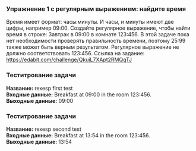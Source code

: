 ### Упражнение 1 с регулярным выражением: найдите время

Время имеет формат: часы:минуты. И часы, и минуты имеют две цифры, например 09:00.
Создайте регулярное выражение, чтобы найти время в строке: Завтрак в 09:00 в комнате 123:456.
В этой задаче пока нет необходимости проверять правильность времени, поэтому 25:99 также может быть верным результатом.
Регулярное выражение не должно соответствовать 123:456.
Ссылка на задание: https://edabit.com/challenge/QkuiL7XApt2RMQqTJ
### Теститрование задачи 

**Название:**
rexesp first test</br>
**Входные данные:** Breakfast at 09:00 in the room 123:456.</br>
**Выходные данные:** 09:00</br>

### Теститрование задачи 

**Название:**
rexesp second test</br>
**Входные данные:** Breakfast at 13:54 in the room 123:456.</br>
**Выходные данные:** 13:54</br>